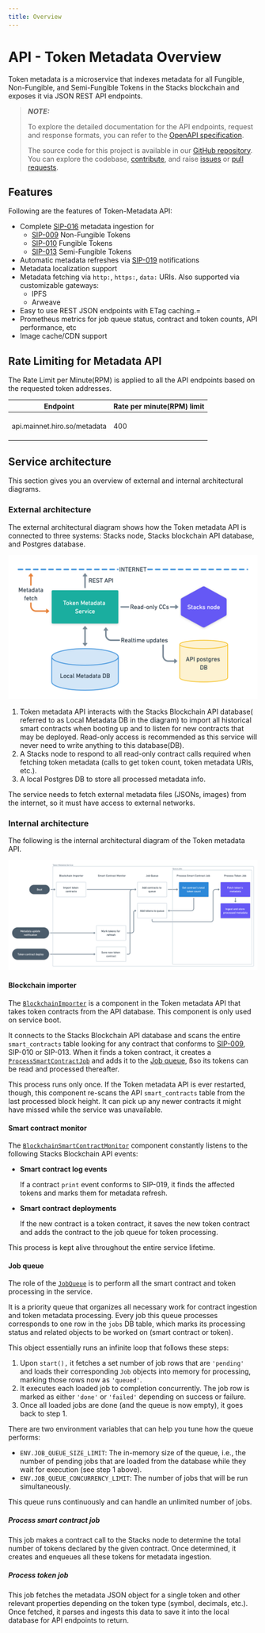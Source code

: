 ```yaml
---
title: Overview
---
```


# API - Token Metadata Overview

Token metadata is a microservice that indexes metadata for all Fungible, Non-Fungible, and Semi-Fungible Tokens in the Stacks blockchain and exposes it via JSON REST API endpoints.

> **_NOTE:_**
>
> To explore the detailed documentation for the API endpoints, request and response formats, you can refer to the [OpenAPI specification](https://docs.hiro.so/metadata).
>
> The source code for this project is available in our [GitHub repository](https://github.com/hirosystems/token-metadata-api). You can explore the codebase, [contribute](https://docs.hiro.so/contributors-guide), and raise [issues](https://github.com/hirosystems/token-metadata-api/issues) or [pull requests](https://github.com/hirosystems/token-metadata-api/pulls).

## Features

Following are the features of Token-Metadata API:

- Complete [SIP-016](https://github.com/stacksgov/sips/blob/main/sips/sip-016/sip-016-token-metadata.md) metadata ingestion for
  - [SIP-009](https://github.com/stacksgov/sips/blob/main/sips/sip-009/sip-009-nft-standard.md)
    Non-Fungible Tokens
  - [SIP-010](https://github.com/stacksgov/sips/blob/main/sips/sip-010/sip-010-fungible-token-standard.md)
    Fungible Tokens
  - [SIP-013](https://github.com/stacksgov/sips/blob/main/sips/sip-013/sip-013-semi-fungible-token-standard.md)
    Semi-Fungible Tokens
- Automatic metadata refreshes via [SIP-019](https://github.com/stacksgov/sips/pull/72)
  notifications
- Metadata localization support
- Metadata fetching via `http:`, `https:`, `data:` URIs. Also supported via customizable gateways:
  - IPFS
  - Arweave
- Easy to use REST JSON endpoints with ETag caching.=
- Prometheus metrics for job queue status, contract and token counts, API performance, etc
- Image cache/CDN support

## Rate Limiting for Metadata API

The Rate Limit per Minute(RPM) is applied to all the API endpoints based on the requested token addresses.

| **Endpoint**                 | **Rate per minute(RPM) limit** |
| ---------------------------- | ------------------------------ |
| api.mainnet.hiro.so/metadata | <br/> 400 <br/> <br/>          |

## Service architecture

This section gives you an overview of external and internal architectural diagrams.

### External architecture

The external architectural diagram shows how the Token metadata API is connected to three systems: Stacks node, Stacks blockchain API database, and Postgres database.

![Architecture](../architecture.png)

1. Token metadata API interacts with the Stacks Blockchain API database( referred to as Local Metadata DB in the diagram) to import all historical smart contracts when booting up and to listen for new contracts that may be deployed. Read-only access is recommended as this service will never need to write anything to this database(DB).
2. A Stacks node to respond to all read-only contract calls required when fetching token metadata (calls to get token count, token metadata URIs, etc.).
3. A local Postgres DB to store all processed metadata info.

The service needs to fetch external metadata files (JSONs, images) from the internet, so it must have access to external networks.

### Internal architecture

The following is the internal architectural diagram of the Token metadata API.

![Flowchart](../flowchart.png)

#### Blockchain importer

The [`BlockchainImporter`](https://github.com/hirosystems/token-metadata-api/tree/master/src/token-processor/blockchain-api/blockchain-importer.ts) is a component in the Token metadata API that takes token contracts from the API database. This component is only used on service boot.

It connects to the Stacks Blockchain API database and scans the entire `smart_contracts` table looking for any contract that conforms to [SIP-009](https://github.com/stacksgov/sips/blob/main/sips/sip-009/sip-009-nft-standard.md), SIP-010 or SIP-013. When it finds a token contract, it creates a [`ProcessSmartContractJob`](https://github.com/hirosystems/token-metadata-api/tree/master/src/token-processor/queue/job/process-smart-contract-job.ts) and adds it to the [Job queue](#job-queue), ßso its tokens can be read and processed thereafter.

This process runs only once. If the Token metadata API is ever restarted, though, this component re-scans the API `smart_contracts` table from the last processed block height. It can pick up any newer contracts it might have missed while the service was unavailable.

#### Smart contract monitor

The [`BlockchainSmartContractMonitor`](https://github.com/hirosystems/token-metadata-api/tree/master/src/token-processor/blockchain-api/blockchain-smart-contract-monitor.ts) component constantly listens to the following Stacks Blockchain API events:

- **Smart contract log events**

  If a contract `print` event conforms to SIP-019, it finds the affected tokens and marks them for metadata refresh.

- **Smart contract deployments**

  If the new contract is a token contract, it saves the new token contract and adds the contract to the job queue for token processing.

This process is kept alive throughout the entire service lifetime.

#### Job queue

The role of the [`JobQueue`](https://github.com/hirosystems/token-metadata-api/tree/master/src/token-processor/queue/job-queue.ts) is to perform all the smart contract and token processing in the service.

It is a priority queue that organizes all necessary work for contract ingestion and token metadata processing. Every job this queue processes corresponds to one row in the `jobs` DB table, which marks its processing status and related objects to be worked on (smart contract or token).

This object essentially runs an infinite loop that follows these steps:

1. Upon `start(),` it fetches a set number of job rows that are `'pending'` and loads their corresponding `Job` objects into memory for processing, marking those rows now as `'queued'`.
2. It executes each loaded job to completion concurrently. The job row is marked as either `'done'` or `'failed'` depending on success or failure.
3. Once all loaded jobs are done (and the queue is now empty), it goes back to step 1.

There are two environment variables that can help you tune how the queue performs:

- `ENV.JOB_QUEUE_SIZE_LIMIT`: The in-memory size of the queue, i.e., the number of pending jobs that are loaded from the database while they wait for execution (see step 1 above).
- `ENV.JOB_QUEUE_CONCURRENCY_LIMIT`: The number of jobs that will be run simultaneously.

This queue runs continuously and can handle an unlimited number of jobs.

##### Process smart contract job

This job makes a contract call to the Stacks node to determine the total number of tokens declared by the given contract. Once determined, it creates and enqueues all these tokens for metadata ingestion.

##### Process token job

This job fetches the metadata JSON object for a single token and other relevant properties depending on the token type (symbol, decimals, etc.). Once fetched, it parses and ingests this data to save it into the local database for API endpoints to return.

